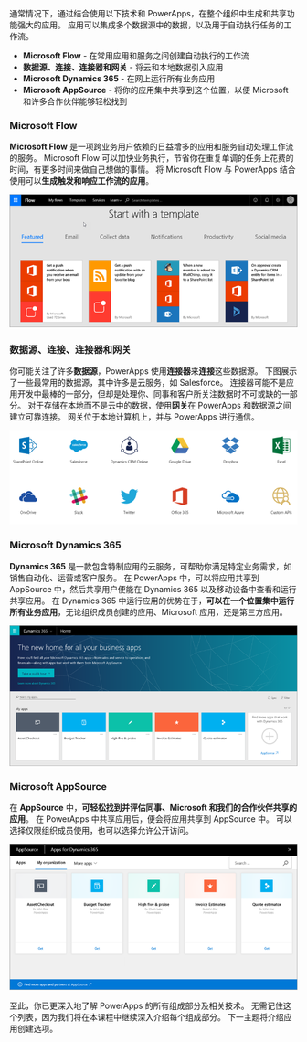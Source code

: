 通常情况下，通过结合使用以下技术和 PowerApps，在整个组织中生成和共享功能强大的应用。 应用可以集成多个数据源中的数据，以及用于自动执行任务的工作流。 

* **Microsoft Flow** - 在常用应用和服务之间创建自动执行的工作流
* **数据源、连接、连接器和网关** - 将云和本地数据引入应用
* **Microsoft Dynamics 365** - 在网上运行所有业务应用
* **Microsoft AppSource** - 将你的应用集中共享到这个位置，以便 Microsoft 和许多合作伙伴能够轻松找到

### <a name="microsoft-flow"></a>Microsoft Flow
**Microsoft Flow** 是一项跨业务用户依赖的日益增多的应用和服务自动处理工作流的服务。 Microsoft Flow 可以加快业务执行，节省你在重复单调的任务上花费的时间，有更多时间来做自己想做的事情。 将 Microsoft Flow 与 PowerApps 结合使用可以**生成触发和响应工作流的应用**。

![Microsoft Flow](./media/learning-powerapps-parts/powerapps-flow.png)

### <a name="data-sources-connections-and-connectors-and-gateways"></a>数据源、连接、连接器和网关
你可能关注了许多**数据源**，PowerApps 使用**连接器**来**连接**这些数据源。 下图展示了一些最常用的数据源，其中许多是云服务，如 Salesforce。 连接器可能不是应用开发中最棒的一部分，但却是处理你、同事和客户所关注数据时不可或缺的一部分。 对于存储在本地而不是云中的数据，使用**网关**在 PowerApps 和数据源之间建立可靠连接。 网关位于本地计算机上，并与 PowerApps 进行通信。

![PowerApps 数据源和连接器](./media/learning-powerapps-parts/powerapps-data.png)

### <a name="microsoft-dynamics-365"></a>Microsoft Dynamics 365
**Dynamics 365** 是一款包含特制应用的云服务，可帮助你满足特定业务需求，如销售自动化、运营或客户服务。 在 PowerApps 中，可以将应用共享到 AppSource 中，然后共享用户便能在 Dynamics 365 以及移动设备中查看和运行共享应用。 在 Dynamics 365 中运行应用的优势在于，**可以在一个位置集中运行所有业务应用**，无论组织成员创建的应用、Microsoft 应用，还是第三方应用。

![Microsoft Dynamics 365](./media/learning-powerapps-parts/powerapps-dynamics.png)

### <a name="microsoft-appsource"></a>Microsoft AppSource
在 **AppSource** 中，**可轻松找到并评估同事、Microsoft 和我们的合作伙伴共享的应用**。 在 PowerApps 中共享应用后，便会将应用共享到 AppSource 中。 可以选择仅限组织成员使用，也可以选择允许公开访问。

![Microsoft AppSource](./media/learning-powerapps-parts/powerapps-appsource.png)

至此，你已更深入地了解 PowerApps 的所有组成部分及相关技术。 无需记住这个列表，因为我们将在本课程中继续深入介绍每个组成部分。 下一主题将介绍应用创建选项。

